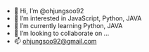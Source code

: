 - 👋 Hi, I’m @ohjungsoo92
- 👀 I’m interested in JavaScript, Python, JAVA
- 🌱 I’m currently learning Python, JAVA
- 💞️ I’m looking to collaborate on ...
- 📫 ohjungsoo92@gmail.com

<!---
ohjungsoo92/ohjungsoo92 is a ✨ special ✨ repository because its `README.md` (this file) appears on your GitHub profile.
You can click the Preview link to take a look at your changes.
--->
